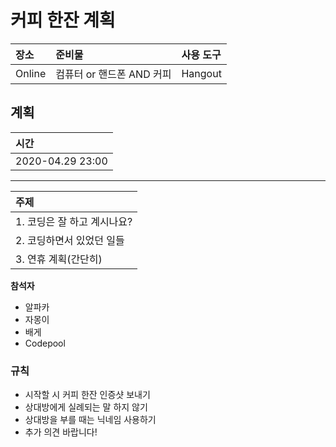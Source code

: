 # 커피 한잔 계획

| 장소 | 준비물 | 사용 도구 |
| :------ | :------| :----- |
| Online | 컴퓨터 or 핸드폰 AND 커피 | Hangout |

**계획**
---
| 시간 |
| :---
| 2020-04.29 23:00 |
---
| 주제 |
| :--- |
| 1. 코딩은 잘 하고 계시나요? |
| 2. 코딩하면서 있었던 일들 |
| 3. 연휴 계획(간단히) |

**참석자**
- 알파카
- 자몽이
- 배게
- Codepool

### 규칙
* 시작할 시 커피 한잔 인증샷 보내기
* 상대방에게 실례되는 말 하지 않기
* 상대방을 부를 때는 닉네임 사용하기
* 추가 의견 바랍니다!